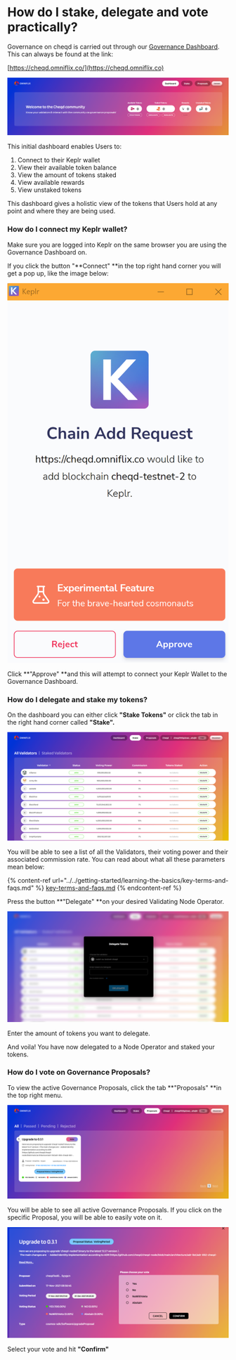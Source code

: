 # How do I stake, delegate and vote practically?

Governance on cheqd is carried out through our [Governance Dashboard](https://cheqd.omniflix.co). This can always be found at the link:

[https://cheqd.omniflix.co/](https://cheqd.omniflix.co)

![](<../../.gitbook/assets/image (2).png>)

This initial dashboard enables Users to:

1. Connect to their Keplr wallet
2. View their available token balance
3. View the amount of tokens staked
4. View available rewards
5. View unstaked tokens

This dashboard gives a holistic view of the tokens that Users hold at any point and where they are being used.

### How do I connect my Keplr wallet?

Make sure you are logged into Keplr on the same browser you are using the Governance Dashboard on.

If you click the button "**Connect" **in the top right hand corner you will get a pop up, like the image below:

![](<../../.gitbook/assets/image (3).png>)

Click **"Approve" **and this will attempt to connect your Keplr Wallet to the Governance Dashboard.&#x20;



### How do I delegate and stake my tokens?

On the dashboard you can either click **"Stake Tokens"** or click the tab in the right hand corner called **"Stake".**

![](<../../.gitbook/assets/image (6).png>)

You will be able to see a list of all the Validators, their voting power and their associated commission rate. You can read about what all these parameters mean below:

{% content-ref url="../../getting-started/learning-the-basics/key-terms-and-faqs.md" %}
[key-terms-and-faqs.md](../../getting-started/learning-the-basics/key-terms-and-faqs.md)
{% endcontent-ref %}

Press the button **"Delegate" **on your desired Validating Node Operator.&#x20;

&#x20;

![](<../../.gitbook/assets/image (7).png>)

Enter the amount of tokens you want to delegate.

And voila! You have now delegated to a Node Operator and staked your tokens.&#x20;

### How do I vote on Governance Proposals?

To view the active Governance Proposals, click the tab **"Proposals" **in the top right menu.&#x20;

![](../../.gitbook/assets/image.png)

You will be able to see all active Governance Proposals. If you click on the specific Proposal, you will be able to easily vote on it.&#x20;

![](<../../.gitbook/assets/image (5).png>)

Select your vote and hit **"Confirm"**
